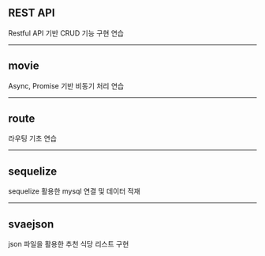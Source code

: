 ## REST API

Restful API 기반 CRUD 기능 구현 연습

---
## movie
  
Async, Promise 기반 비동기 처리 연습

---
## route
  
라우팅 기초 연습

---
## sequelize
  
sequelize 활용한 mysql 연결 및 데이터 적재

---
## svaejson
  
json 파일을 활용한 추천 식당 리스트 구현
